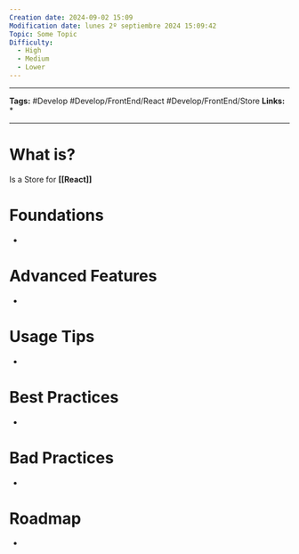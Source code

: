 ```yaml
---
Creation date: 2024-09-02 15:09
Modification date: lunes 2º septiembre 2024 15:09:42
Topic: Some Topic
Difficulty:
  - High
  - Medium
  - Lower
---
```


---

**Tags:** #Develop #Develop/FrontEnd/React #Develop/FrontEnd/Store 
**Links:** 
* 

---

# What is?
Is a Store for **[[React]]**
# Foundations
-

# Advanced Features
-

# Usage Tips
-

# Best Practices
-

# Bad Practices
-

# Roadmap
-
